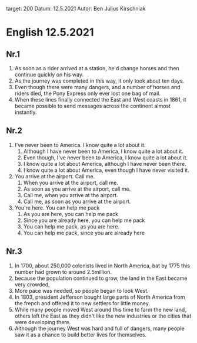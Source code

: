 target: 200
Datum: 12.5.2021
Autor: Ben Julius Kirschniak

# English 12.5.2021
## Nr.1
1. As soon as a rider arrived at a station, he'd change horses and then continue quickly on his way.
2. As the journey was completed in this way, it only took about ten days.
3. Even though there were many dangers, and a number of horses and riders died, the Pony Express only ever lost one bag of mail.
4. When these lines finally connected the East and West coasts in 1861, it became possible to send messages across the continent almost instantly.

## Nr.2

1. I've never been to America. I know quite a lot about it.
    1. Although I have never been to America, I know quite a lot about it.
    2. Even though, I've never been to America, I know quite a lot about it.
    3. I know quite a lot about America, although I have never been there.
    4. I know quite a lot about America, even though I have never visited it.
2. You arrive at the airport. Call me.
    1. When you arrive at the airport, call me.
    2. As soon as you arrive at the airport, call me.
    3. Call me, when you arrive at the airport.
    4. Call me, as soon as you arrive at the airport.
3. You're here. You can help me pack
    1. As you are here, you can help me pack
    2. Since you are already here, you can help me pack
    3. You can help me pack, as you are here.
    4. You can help me pack, since you are already here
## Nr.3
1. In 1700, about 250,000 colonists lived in North America, bat by 1775 this number had grown to around 2.5million.
2. because the population continued to grow, the land in the East became very crowded,
3. More pace was needed, so people began to look West.
4. In 1803, president Jefferson bought large parts of North America from the french and offered it to new settlers for little money.
5. While many people moved West around this time to farm the new land, others left the East as they didn't like the new industries or the cities that were developing there.
6. Although the journey West was hard and full of dangers, many people saw it as a chance to build better lives for themselves.
